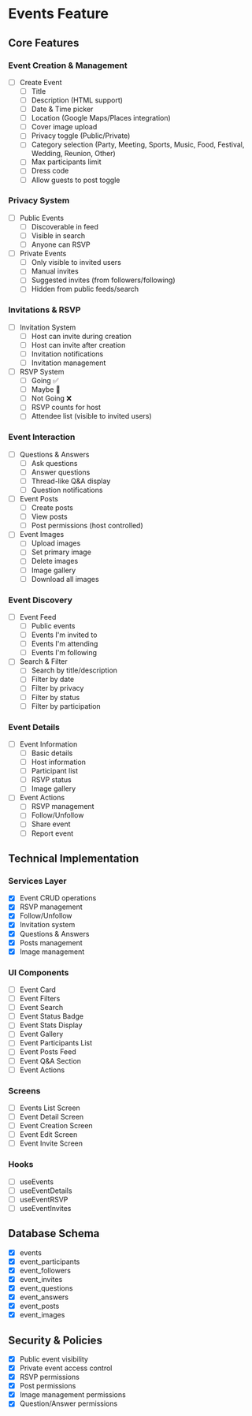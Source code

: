 # Events Feature

## Core Features

### Event Creation & Management

- [ ] Create Event
  - [ ] Title
  - [ ] Description (HTML support)
  - [ ] Date & Time picker
  - [ ] Location (Google Maps/Places integration)
  - [ ] Cover image upload
  - [ ] Privacy toggle (Public/Private)
  - [ ] Category selection (Party, Meeting, Sports, Music, Food, Festival, Wedding, Reunion, Other)
  - [ ] Max participants limit
  - [ ] Dress code
  - [ ] Allow guests to post toggle

### Privacy System

- [ ] Public Events
  - [ ] Discoverable in feed
  - [ ] Visible in search
  - [ ] Anyone can RSVP
- [ ] Private Events
  - [ ] Only visible to invited users
  - [ ] Manual invites
  - [ ] Suggested invites (from followers/following)
  - [ ] Hidden from public feeds/search

### Invitations & RSVP

- [ ] Invitation System
  - [ ] Host can invite during creation
  - [ ] Host can invite after creation
  - [ ] Invitation notifications
  - [ ] Invitation management
- [ ] RSVP System
  - [ ] Going ✅
  - [ ] Maybe 🤔
  - [ ] Not Going ❌
  - [ ] RSVP counts for host
  - [ ] Attendee list (visible to invited users)

### Event Interaction

- [ ] Questions & Answers
  - [ ] Ask questions
  - [ ] Answer questions
  - [ ] Thread-like Q&A display
  - [ ] Question notifications
- [ ] Event Posts
  - [ ] Create posts
  - [ ] View posts
  - [ ] Post permissions (host controlled)
- [ ] Event Images
  - [ ] Upload images
  - [ ] Set primary image
  - [ ] Delete images
  - [ ] Image gallery
  - [ ] Download all images

### Event Discovery

- [ ] Event Feed
  - [ ] Public events
  - [ ] Events I'm invited to
  - [ ] Events I'm attending
  - [ ] Events I'm following
- [ ] Search & Filter
  - [ ] Search by title/description
  - [ ] Filter by date
  - [ ] Filter by privacy
  - [ ] Filter by status
  - [ ] Filter by participation

### Event Details

- [ ] Event Information
  - [ ] Basic details
  - [ ] Host information
  - [ ] Participant list
  - [ ] RSVP status
  - [ ] Image gallery
- [ ] Event Actions
  - [ ] RSVP management
  - [ ] Follow/Unfollow
  - [ ] Share event
  - [ ] Report event

## Technical Implementation

### Services Layer

- [x] Event CRUD operations
- [x] RSVP management
- [x] Follow/Unfollow
- [x] Invitation system
- [x] Questions & Answers
- [x] Posts management
- [x] Image management

### UI Components

- [ ] Event Card
- [ ] Event Filters
- [ ] Event Search
- [ ] Event Status Badge
- [ ] Event Stats Display
- [ ] Event Gallery
- [ ] Event Participants List
- [ ] Event Posts Feed
- [ ] Event Q&A Section
- [ ] Event Actions

### Screens

- [ ] Events List Screen
- [ ] Event Detail Screen
- [ ] Event Creation Screen
- [ ] Event Edit Screen
- [ ] Event Invite Screen

### Hooks

- [ ] useEvents
- [ ] useEventDetails
- [ ] useEventRSVP
- [ ] useEventInvites

## Database Schema

- [x] events
- [x] event_participants
- [x] event_followers
- [x] event_invites
- [x] event_questions
- [x] event_answers
- [x] event_posts
- [x] event_images

## Security & Policies

- [x] Public event visibility
- [x] Private event access control
- [x] RSVP permissions
- [x] Post permissions
- [x] Image management permissions
- [x] Question/Answer permissions
